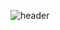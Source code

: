 ![header](https://capsule-render.vercel.app/api?type=Cylinder&color=auto&height=300&section=header&text=hello,%20This%20is%20CS's%20GitHub%20render&fontSize=90)

<!--
**ku-ocs/ku-ocs** is a ✨ _special_ ✨ repository because its `README.md` (this file) appears on your GitHub profile.

Here are some ideas to get you started:

- 🔭 I’m currently working on ...
- 🌱 I’m currently learning ...
- 👯 I’m looking to collaborate on ...
- 🤔 I’m looking for help with ...
- 💬 Ask me about ...
- 📫 How to reach me: ...
- 😄 Pronouns: ...
- ⚡ Fun fact: ...
-->
